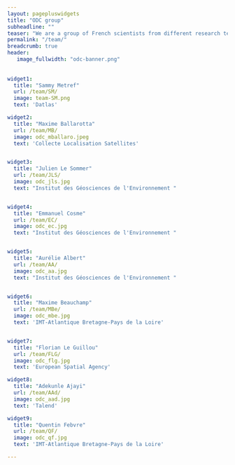 ```yaml
---
layout: pagepluswidgets
title: "ODC group"
subheadline: ""
teaser: "We are a group of French scientists from different research teams and companies. "
permalink: "/team/"
breadcrumb: true
header:
   image_fullwidth: "odc-banner.png"
 
  
widget1:
  title: "Sammy Metref"
  url: /team/SM/
  image: team-SM.png
  text: 'Datlas'

widget2:
  title: "Maxime Ballarotta"
  url: /team/MB/
  image: odc_mballaro.jpeg
  text: 'Collecte Localisation Satellites'


widget3:
  title: "Julien Le Sommer"
  url: /team/JLS/
  image: odc_jls.jpg
  text: "Institut des Géosciences de l'Environnement "


widget4:
  title: "Emmanuel Cosme"
  url: /team/EC/
  image: odc_ec.jpg
  text: "Institut des Géosciences de l'Environnement "


widget5:
  title: "Aurélie Albert"
  url: /team/AA/
  image: odc_aa.jpg
  text: "Institut des Géosciences de l'Environnement "


widget6:
  title: "Maxime Beauchamp"
  url: /team/MBe/
  image: odc_mbe.jpg
  text: 'IMT-Atlantique Bretagne-Pays de la Loire'


widget7:
  title: "Florian Le Guillou"
  url: /team/FLG/
  image: odc_flg.jpg
  text: 'European Spatial Agency'

widget8:
  title: "Adekunle Ajayi"
  url: /team/AAd/
  image: odc_aad.jpg
  text: 'Talend'

widget9:
  title: "Quentin Febvre"
  url: /team/QF/
  image: odc_qf.jpg
  text: 'IMT-Atlantique Bretagne-Pays de la Loire'

---
```

